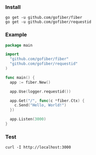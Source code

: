 ### Install
```
go get -u github.com/gofiber/fiber
go get -u github.com/gofiber/requestid
```
### Example
```go
package main

import 
  "github.com/gofiber/fiber"
  "github.com/gofiber/requestid"
)

func main() {
  app := fiber.New()

  app.Use(logger.requestid())

  app.Get("/", func(c *fiber.Ctx) {
    c.Send("Hello, World!")
  })

  app.Listen(3000)
}
```
### Test
```curl
curl -I http://localhost:3000
```
